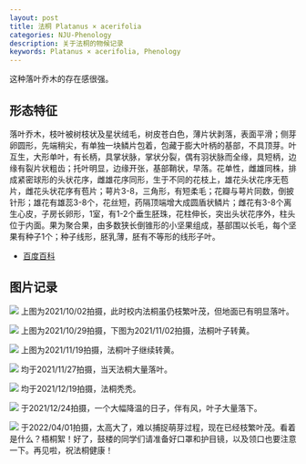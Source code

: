 ```yaml
---
layout: post
title: 法桐 Platanus × acerifolia
categories: NJU-Phenology
description: 关于法桐的物候记录
keywords: Platanus × acerifolia, Phenology
---
```


这种落叶乔木的存在感很强。

## 形态特征

落叶乔木，枝叶被树枝状及星状绒毛，树皮苍白色，薄片状剥落，表面平滑；侧芽卵圆形，先端稍尖，有单独一块鳞片包着，包藏于膨大叶柄的基部，不具顶芽。叶互生，大形单叶，有长柄，具掌状脉，掌状分裂，偶有羽状脉而全缘，具短柄，边缘有裂片状粗齿；托叶明显，边缘开张，基部鞘状，早落。花单性，雌雄同株，排成紧密球形的头状花序，雌雄花序同形，生于不同的花枝上，雄花头状花序无苞片，雌花头状花序有苞片；萼片3-8，三角形，有短柔毛；花瓣与萼片同数，倒披针形；雄花有雄蕊3-8个，花丝短，药隔顶端增大成圆盾状鳞片；雌花有3-8个离生心皮，子房长卵形，1室，有1-2个垂生胚珠，花柱伸长，突出头状花序外，柱头位于内面。果为聚合果，由多数狭长倒锥形的小坚果组成，基部围以长毛，每个坚果有种子1个；种子线形，胚乳薄，胚有不等形的线形子叶。
 - [百度百科](https://baike.baidu.com/item/%E6%B3%95%E5%9B%BD%E6%A1%90/6169902)

## 图片记录

![](/images/blog/20211002-Platanus×acerifolia.jpg)
上图为2021/10/02拍摄，此时校内法桐虽仍枝繁叶茂，但地面已有明显落叶。

![](/images/blog/20211029-Platanus×acerifolia.jpg)
上图为2021/10/29拍摄，下图为2021/11/02拍摄，法桐叶子转黄。

![](/images/blog/20211119-Platanus×acerifolia.jpg)
上图为2021/11/19拍摄，法桐叶子继续转黄。

![](/images/blog/20211127-Platanus×acerifolia.jpg)
均于2021/11/27拍摄，当天法桐大量落叶。

![](/images/blog/20211219-Platanus×acerifolia.jpg)
均于2021/12/19拍摄，法桐秃秃。

![](/images/blog/20211224-Platanus×acerifolia.jpg)
于2021/12/24拍摄，一个大幅降温的日子，伴有风，叶子大量落下。

![](/images/blog/20220401-Platanus×acerifolia.jpg)
于2022/04/01拍摄，太高大了，难以捕捉萌芽过程，现在已经枝繁叶茂。看着是什么？梧桐絮！好了，鼓楼的同学们请准备好口罩和护目镜，以及领口也要注意一下。再见啦，祝法桐健康！